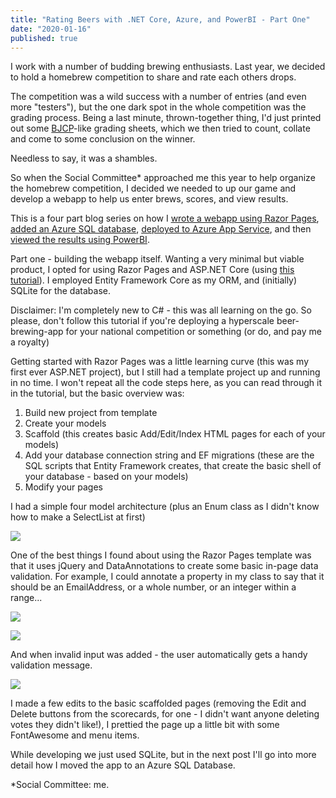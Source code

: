 ```yaml
---
title: "Rating Beers with .NET Core, Azure, and PowerBI - Part One"
date: "2020-01-16"
published: true
---
```


I work with a number of budding brewing enthusiasts. Last year, we decided to hold a homebrew competition to share and rate each others drops.

The competition was a wild success with a number of entries (and even more "testers"), but the one dark spot in the whole competition was the grading process. Being a last minute, thrown-together thing, I'd just printed out some [BJCP](https://www.bjcp.org)\-like grading sheets, which we then tried to count, collate and come to some conclusion on the winner.

Needless to say, it was a shambles.

So when the Social Committee\* approached me this year to help organize the homebrew competition, I decided we needed to up our game and develop a webapp to help us enter brews, scores, and view results.

This is a four part blog series on how I [wrote a webapp using Razor Pages](https://sysadminasaservice.blog/rating-beers-with-net-core-azure-and-powerbi-part-one/), [added an Azure SQL database](https://sysadminasaservice.blog/rating-beers-with-net-core-azure-and-powerbi-part-two/), [deployed to Azure App Service](https://sysadminasaservice.blog/rating-beers-with-net-core-azure-and-powerbi-part-three/), and then [viewed the results using PowerBI](https://sysadminasaservice.blog/rating-beers-with-net-core-azure-and-powerbi-part-four/).

Part one - building the webapp itself. Wanting a very minimal but viable product, I opted for using Razor Pages and ASP.NET Core (using [this tutorial](https://docs.microsoft.com/en-us/aspnet/core/tutorials/razor-pages/razor-pages-start?view=aspnetcore-3.1&tabs=visual-studio)). I employed Entity Framework Core as my ORM, and (initially) SQLite for the database.

Disclaimer: I'm completely new to C# - this was all learning on the go. So please, don't follow this tutorial if you're deploying a hyperscale beer-brewing-app for your national competition or something (or do, and pay me a royalty)

Getting started with Razor Pages was a little learning curve (this was my first ever ASP.NET project), but I still had a template project up and running in no time. I won't repeat all the code steps here, as you can read through it in the tutorial, but the basic overview was:

1. Build new project from template
2. Create your models
3. Scaffold (this creates basic Add/Edit/Index HTML pages for each of your models)
4. Add your database connection string and EF migrations (these are the SQL scripts that Entity Framework creates, that create the basic shell of your database - based on your models)
5. Modify your pages

I had a simple four model architecture (plus an Enum class as I didn't know how to make a SelectList at first)

![](/images/2020/01/image-9.png?w=166)

One of the best things I found about using the Razor Pages template was that it uses jQuery and DataAnnotations to create some basic in-page data validation. For example, I could annotate a property in my class to say that it should be an EmailAddress, or a whole number, or an integer within a range...

![](/images/2020/01/image-10.png?w=351)

![](/images/2020/01/image-11.png?w=331)

And when invalid input was added - the user automatically gets a handy validation message.

![](/images/2020/01/image-12.png?w=438)

I made a few edits to the basic scaffolded pages (removing the Edit and Delete buttons from the scorecards, for one - I didn't want anyone deleting votes they didn't like!), I prettied the page up a little bit with some FontAwesome and menu items.

While developing we just used SQLite, but in the next post I'll go into more detail how I moved the app to an Azure SQL Database.

\*Social Committee: me.
